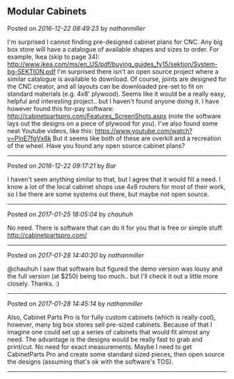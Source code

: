 ## Modular Cabinets
Posted on *2016-12-22 08:49:23* by *nathanmiller*

I'm surprised I cannot finding pre-designed cabinet plans for CNC. Any big box store will have a catalogue of available shapes and sizes to order. For example, Ikea (skip to page 34): http://www.ikea.com/ms/en_US/pdf/buying_guides_fy15/sektion/System-bg-SEKTION.pdf
I'm surprised there isn't an open source project where a similar catalogue is available to download. Of course, joints are designed for the CNC creator, and all layouts can be downloaded pre-set to fit on standard materials (e.g. 4x8' plywood). Seems like it would be a really easy, helpful and interesting project.. but I haven't found anyone doing it. I have however found this for-pay software: http://cabinetpartspro.com/Features_ScreenShots.aspx
(note the software lays out the designs on a piece of plywood for you).
I've also found some neat Youtube videos, like this: https://www.youtube.com/watch?v=PlnE7fgVx6k
But it seems like both of these are overkill and a recreation of the wheel. 
Have you found any open source cabinet plans?

---

Posted on *2016-12-22 09:17:21* by *Bar*

I haven't seen anything similar to that, but I agree that it would fill a need. I know a lot of the local cabinet shops use 4x8 routers for most of their work, so I be there are some systems out there, but maybe not open source.

---

Posted on *2017-01-25 18:05:04* by *chauhuh*

No need. There is software that can do it for you that is free or simple stuff. 
http://cabinetpartspro.com/

---

Posted on *2017-01-28 14:40:20* by *nathanmiller*

@chauhuh I saw that software but figured the demo version was lousy and the full version (at $250) being too much.. but I'll check it out a little more closely. Thanks. :)

---

Posted on *2017-01-28 14:45:14* by *nathanmiller*

Also, Cabinet Parts Pro is for fully custom cabinets (which is really cool), however, many big box stores sell pre-sized cabinets. Because of that I imagine one could set up a series of cabinets that would fit almost any need. The advantage is the designs would be really fast to grab and print/cut. No need for exact measurements. 
Maybe I need to get CabinetParts Pro and create some standard sized pieces, then open source the designs (assuming that's ok with the software's TOS).

---

